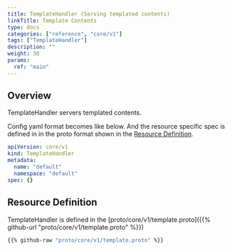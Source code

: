 ```yaml
---
title: TemplateHandler (Serving templated contents)
linkTitle: Template Contents
type: docs
categories: ["reference", "core/v1"]
tags: ["TemplateHandler"]
description: ""
weight: 30
params:
  ref: "main"
---
```


## Overview

TemplateHandler servers templated contents.

Config yaml format becomes like below.
And the resource specific spec is defined in in the proto format shown in the [Resource Definition](#resource-definition).

```yaml
apiVersion: core/v1
kind: TemplateHandler
metadata:
  name: "default"
  namespace: "default"
spec: {}
```

## Resource Definition

TemplateHandler is defined in the [proto/core/v1/template.proto]({{% github-url "proto/core/v1/template.proto" %}})

```proto
{{% github-raw "proto/core/v1/template.proto" %}}
```
